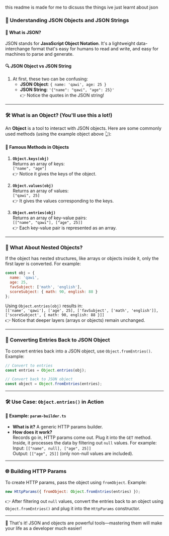 this readme is made for me to dicsuss the things ive just learnt about json 

### 🌟 Understanding JSON Objects and JSON Strings

#### 🧐 What is JSON?
JSON stands for **JavaScript Object Notation**. It's a lightweight data-interchange format that's easy for humans to read and write, and easy for machines to parse and generate.

#### 🔍 JSON Object vs JSON String
1. At first, these two can be confusing:
    - **JSON Object**: `{ name: 'qawi', age: 25 }`
    - **JSON String**: `'{"name": "qawi", "age": 25}'`  
      👉 Notice the quotes in the JSON string!

---

### 🛠️ What is an Object? (You'll use this a lot!)
An **Object** is a tool to interact with JSON objects. Here are some commonly used methods (using the example object above 👆):

#### 🔑 Famous Methods in Objects
1. **`Object.keys(obj)`**  
    Returns an array of keys:  
    `["name", "age"]`  
    👉 Notice it gives the keys of the object.

2. **`Object.values(obj)`**  
    Returns an array of values:  
    `["qawi", 25]`  
    👉 It gives the values corresponding to the keys.

3. **`Object.entries(obj)`**  
    Returns an array of key-value pairs:  
    `[["name", "qawi"], ["age", 25]]`  
    👉 Each key-value pair is represented as an array.

---

### 🤔 What About Nested Objects?
If the object has nested structures, like arrays or objects inside it, only the first layer is converted. For example:

```javascript
const obj = {
  name: 'qawi',
  age: 25,
  favSubject: ['math', 'english'],
  scoreSubject: { math: 90, english: 88 }
};
```

Using `Object.entries(obj)` results in:  
`[['name', 'qawi'], ['age', 25], ['favSubject', ['math', 'english']], ['scoreSubject', { math: 90, english: 88 }]]`  
👉 Notice that deeper layers (arrays or objects) remain unchanged.

---

### 🔄 Converting Entries Back to JSON Object
To convert entries back into a JSON object, use `Object.fromEntries()`. Example:

```javascript
// Convert to entries
const entries = Object.entries(obj);

// Convert back to JSON object
const object = Object.fromEntries(entries);
```

---

### 🛠️ Use Case: `Object.entries()` in Action
#### 📂 Example: `param-builder.ts`
- **What is it?** A generic HTTP params builder.
- **How does it work?**  
  Records go in, HTTP params come out. Plug it into the `GET` method.  
  Inside, it processes the data by filtering out `null` values. For example:  
  Input: `[["name", null], ["age", 25]]`  
  Output: `[["age", 25]]` (only non-null values are included).

---

### 🌐 Building HTTP Params
To create HTTP params, pass the object using `fromObject`. Example:

```javascript
new HttpParams({ fromObject: Object.fromEntries(entries) });
```

👉 After filtering out `null` values, convert the entries back to an object using `Object.fromEntries()` and plug it into the `HttpParams` constructor.

---

🎉 That's it! JSON and objects are powerful tools—mastering them will make your life as a developer much easier!